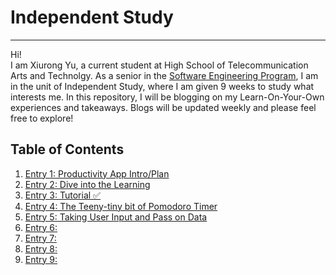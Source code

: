 # Independent Study
---

Hi!  
I am Xiurong Yu, a current student at High School of Telecommunication Arts and Technolgy. As a senior in the [Software Engineering Program](https://hstatsep.github.io/), I am in the unit of Independent Study, where I am given 9 weeks to study what interests me. In this repository, I will be blogging on my Learn-On-Your-Own experiences and takeaways. Blogs will be updated weekly and please feel free to explore!  

## Table of Contents 
1. [Entry 1: Productivity App Intro/Plan ](entries/entry1.md) 
2. [Entry 2: Dive into the Learning](entries/entry2.md)
3. [Entry 3: Tutorial :white_check_mark:](entries/entry3.md)  
4. [Entry 4: The Teeny-tiny bit of Pomodoro Timer](entries/entry4.md)  
5. [Entry 5: Taking User Input and Pass on Data](entries/entry5.md)  
6. [Entry 6: ](entries/entry6.md)    
7. [Entry 7: ](entries/entry7.md)    
8. [Entry 8: ](entries/entry8.md)  
9. [Entry 9: ](entries/entry9.md)  